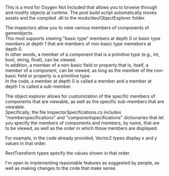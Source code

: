 This is a mod for Oxygen Not Included that allows you to browse through and modify objects at runtime.  The post build script automatically moves assets and the compiled .dll to the mods/dev/ObjectExplorer folder.

The inspectors allow you to view various members of components of gameobjects.  
This mod supports viewing "basic type" members at depth 0 or basic type members at depth 1 that are members of non-basic type memebers at depth 0.  
In other words, a member of a component that is a primitive type (e.g., int, bool, string, float), can be viewed.  
In addition, a member of a non-basic field or property that is, itself, a member of a component, can be viewed, as long as the member of the non-basic field or property is a primitive type.  
In the code, a member at depth 0 is called a member and a member at depth 1 is called a sub-member.

The object explorer allows for customization of the specific members of components that are viewable, as well as the specific sub-members that are viewable.  
Specifically, the file InspectorSpecifications.cs includes "memberspecifications" and "componentspecifications" dictionaries that let you specify the members of components and members, by name, that are to be viewed, as well as the order in which those members are displayed.  

For example, in the code already provided, Vector2 types display x and y values in that order.  

RectTransform types specify the values shown in that order.

I'm open to implementing reasonable features as suggested by people, as well as making changes to the code that make sense.